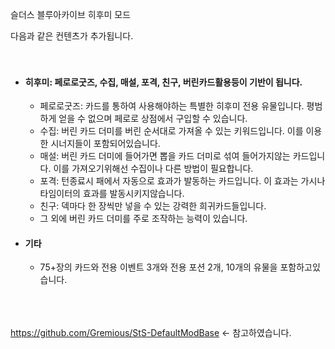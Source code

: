 
슬더스 블루아카이브 히후미 모드   

다음과 같은 컨텐츠가 추가됩니다.   
   <br><br>
   
* #### 히후미: 페로로굿즈, 수집, 매설, 포격, 친구, 버린카드활용등이 기반이 됩니다.
  * 페로로굿즈: 카드를 통하여 사용해야하는 특별한 히후미 전용 유물입니다. 평범하게 얻을 수 없으며 페로로 상점에서 구입할 수 있습니다.
  * 수집: 버린 카드 더미를 버린 순서대로 가져올 수 있는 키워드입니다. 이를 이용한 시너지들이 포함되어있습니다.
  * 매설: 버린 카드 더미에 들어가면 뽑을 카드 더미로 섞여 들어가지않는 카드입니다. 이를 가져오기위해선 수집이나 다른 방법이 필요합니다.
  * 포격: 턴종료시 패에서 자동으로 효과가 발동하는 카드입니다. 이 효과는 가시나 타임이터의 효과를 발동시키지않습니다.
  * 친구: 덱마다 한 장씩만 넣을 수 있는 강력한 희귀카드들입니다.
  * 그 외에 버린 카드 더미를 주로 조작하는 능력이 있습니다.
* #### 기타 
  * 75+장의 카드와 전용 이벤트 3개와 전용 포션 2개, 10개의 유물을 포함하고있습니다.
<br><br><br><br>



https://github.com/Gremious/StS-DefaultModBase <- 참고하였습니다.

